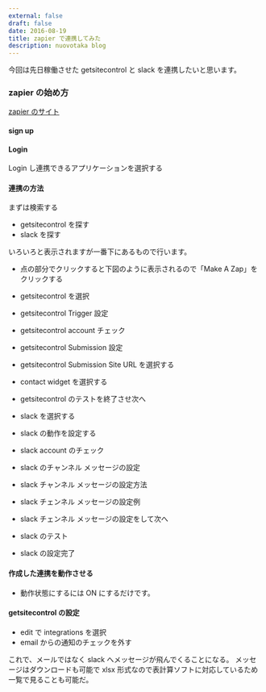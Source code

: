 ```yaml
---
external: false
draft: false
date: 2016-08-19
title: zapier で連携してみた
description: nuovotaka blog
---
```


今回は先日稼働させた getsitecontrol と slack を連携したいと思います。

### zapier の始め方

[zapier のサイト](https://zapier.com)

#### sign up

#### Login

Login し連携できるアプリケーションを選択する

#### 連携の方法

まずは検索する

- getsitecontrol を探す
- slack を探す

いろいろと表示されますが一番下にあるもので行います。

- 点の部分でクリックすると下図のように表示されるので「Make A Zap」をクリックする

- getsitecontrol を選択
- getsitecontrol Trigger 設定
- getsitecontrol account チェック
- getsitecontrol Submission 設定
- getsitecontrol Submission Site URL を選択する
- contact widget を選択する
- getsitecontrol のテストを終了させ次へ

- slack を選択する
- slack の動作を設定する
- slack account のチェック
- slack のチャンネル メッセージの設定
- slack チャンネル メッセージの設定方法
- slack チェンネル メッセージの設定例
- slack チェンネル メッセージの設定をして次へ
- slack のテスト
- slack の設定完了

#### 作成した連携を動作させる

- 動作状態にするには ON にするだけです。

#### getsitecontrol の設定

- edit で integrations を選択
- email からの通知のチェックを外す

これで、メールではなく slack へメッセージが飛んでくることになる。
メッセージはダウンロードも可能で xlsx 形式なので表計算ソフトに対応しているため
一覧で見ることも可能だ。
